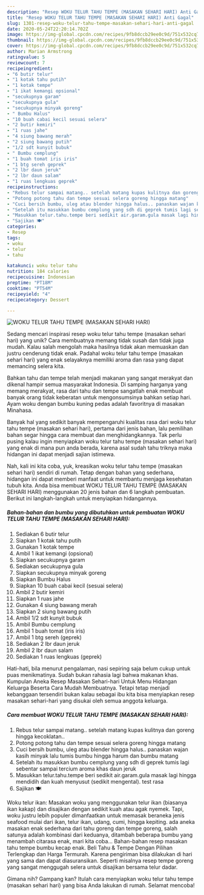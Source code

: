 ```yaml
---
description: "Resep WOKU TELUR TAHU TEMPE (MASAKAN SEHARI HARI) Anti Gagal"
title: "Resep WOKU TELUR TAHU TEMPE (MASAKAN SEHARI HARI) Anti Gagal"
slug: 1301-resep-woku-telur-tahu-tempe-masakan-sehari-hari-anti-gagal
date: 2020-05-24T22:20:14.702Z
image: https://img-global.cpcdn.com/recipes/9fb8dccb29ee0c9d/751x532cq70/woku-telur-tahu-tempe-masakan-sehari-hari-foto-resep-utama.jpg
thumbnail: https://img-global.cpcdn.com/recipes/9fb8dccb29ee0c9d/751x532cq70/woku-telur-tahu-tempe-masakan-sehari-hari-foto-resep-utama.jpg
cover: https://img-global.cpcdn.com/recipes/9fb8dccb29ee0c9d/751x532cq70/woku-telur-tahu-tempe-masakan-sehari-hari-foto-resep-utama.jpg
author: Marian Armstrong
ratingvalue: 5
reviewcount: 7
recipeingredient:
- "6 butir telur"
- "1 kotak tahu putih"
- "1 kotak tempe"
- "1 ikat kemangi opsional"
- "secukupnya garam"
- "secukupnya gula"
- "secukupnya minyak goreng"
- " Bumbu Halus"
- "10 buah cabai kecil sesuai selera"
- "2 butir kemiri"
- "1 ruas jahe"
- "4 siung bawang merah"
- "2 siung bawang putih"
- "1/2 sdt kunyit bubuk"
- " Bumbu cemplung"
- "1 buah tomat iris iris"
- "1 btg sereh geprek"
- "2 lbr daun jeruk"
- "2 lbr daun salam"
- "1 ruas lengkuas geprek"
recipeinstructions:
- "Rebus telur sampai matang.. setelah matang kupas kulitnya dan goreng hingga kecoklatan.."
- "Potong potong tahu dan tempe sesuai selera goreng hingga matang"
- "Cuci bersih bumbu, uleg atau blender hingga halus.. panaskan wajan kasih minyak lalu tumis bumbu hingga harum dan bumbu matang"
- "Setelah itu masukkan bumbu cemplung yang sdh di geprek tumis lagi sebentar sampai tercium aroma khas daun jeruk"
- "Masukkan telur.tahu.tempe beri sedikit air.garam.gula masak lagi hingga mendidih dan kuah menyusut (sedikit mengental). test rasa"
- "Sajikan 🍽"
categories:
- Resep
tags:
- woku
- telur
- tahu

katakunci: woku telur tahu 
nutrition: 184 calories
recipecuisine: Indonesian
preptime: "PT18M"
cooktime: "PT54M"
recipeyield: "4"
recipecategory: Dessert

---
```



![WOKU TELUR TAHU TEMPE (MASAKAN SEHARI HARI)](https://img-global.cpcdn.com/recipes/9fb8dccb29ee0c9d/751x532cq70/woku-telur-tahu-tempe-masakan-sehari-hari-foto-resep-utama.jpg)

Sedang mencari inspirasi resep woku telur tahu tempe (masakan sehari hari) yang unik? Cara membuatnya memang tidak susah dan tidak juga mudah. Kalau salah mengolah maka hasilnya tidak akan memuaskan dan justru cenderung tidak enak. Padahal woku telur tahu tempe (masakan sehari hari) yang enak selayaknya memiliki aroma dan rasa yang dapat memancing selera kita.

Bahkan tahu dan tempe telah menjadi makanan yang sangat merakyat dan dikenal hampir semua masyarakat Indonesia. Di samping harganya yang memang merakyat, rasa dari tahu dan tempe sangatlah enak membuat banyak orang tidak keberatan untuk mengonsumsinya bahkan setiap hari. Ayam woku dengan bumbu kuning pedas adalah favoritnya di masakan Minahasa.

Banyak hal yang sedikit banyak mempengaruhi kualitas rasa dari woku telur tahu tempe (masakan sehari hari), pertama dari jenis bahan, lalu pemilihan bahan segar hingga cara membuat dan menghidangkannya. Tak perlu pusing kalau ingin menyiapkan woku telur tahu tempe (masakan sehari hari) yang enak di mana pun anda berada, karena asal sudah tahu triknya maka hidangan ini dapat menjadi sajian istimewa.


Nah, kali ini kita coba, yuk, kreasikan woku telur tahu tempe (masakan sehari hari) sendiri di rumah. Tetap dengan bahan yang sederhana, hidangan ini dapat memberi manfaat untuk membantu menjaga kesehatan tubuh kita. Anda bisa membuat WOKU TELUR TAHU TEMPE (MASAKAN SEHARI HARI) menggunakan 20 jenis bahan dan 6 langkah pembuatan. Berikut ini langkah-langkah untuk menyiapkan hidangannya.

<!--inarticleads1-->

##### Bahan-bahan dan bumbu yang dibutuhkan untuk pembuatan WOKU TELUR TAHU TEMPE (MASAKAN SEHARI HARI):

1. Sediakan 6 butir telur
1. Siapkan 1 kotak tahu putih
1. Gunakan 1 kotak tempe
1. Ambil 1 ikat kemangi (opsional)
1. Siapkan secukupnya garam
1. Sediakan secukupnya gula
1. Siapkan secukupnya minyak goreng
1. Siapkan  Bumbu Halus
1. Siapkan 10 buah cabai kecil (sesuai selera)
1. Ambil 2 butir kemiri
1. Siapkan 1 ruas jahe
1. Gunakan 4 siung bawang merah
1. Siapkan 2 siung bawang putih
1. Ambil 1/2 sdt kunyit bubuk
1. Ambil  Bumbu cemplung
1. Ambil 1 buah tomat (iris iris)
1. Ambil 1 btg sereh (geprek)
1. Sediakan 2 lbr daun jeruk
1. Ambil 2 lbr daun salam
1. Sediakan 1 ruas lengkuas (geprek)


Hati-hati, bila menurut pengalaman, nasi sepiring saja belum cukup untuk puas menikmatinya. Sudah bukan rahasia lagi bahwa makanan khas. Kumpulan Aneka Resep Masakan Sehari-hari Untuk Menu Hidangan Keluarga Beserta Cara Mudah Membuatnya. Tetapi tetap menjadi kebanggaan tersendiri bukan kalau sebagai ibu kita bisa menyiapkan resep masakan sehari-hari yang disukai oleh semua anggota keluarga. 

<!--inarticleads2-->

##### Cara membuat WOKU TELUR TAHU TEMPE (MASAKAN SEHARI HARI):

1. Rebus telur sampai matang.. setelah matang kupas kulitnya dan goreng hingga kecoklatan..
1. Potong potong tahu dan tempe sesuai selera goreng hingga matang
1. Cuci bersih bumbu, uleg atau blender hingga halus.. panaskan wajan kasih minyak lalu tumis bumbu hingga harum dan bumbu matang
1. Setelah itu masukkan bumbu cemplung yang sdh di geprek tumis lagi sebentar sampai tercium aroma khas daun jeruk
1. Masukkan telur.tahu.tempe beri sedikit air.garam.gula masak lagi hingga mendidih dan kuah menyusut (sedikit mengental). test rasa
1. Sajikan 🍽


Woku telur ikan: Masakan woku yang menggunakan telur ikan (biasanya ikan kakap) dan disajikan dengan sedikit kuah atau agak nyemek. Tapi, woku justru lebih populer dimanfaatkan untuk memasak beraneka jenis seafood mulai dari ikan, telur ikan, udang, cumi, hingga kepiting. ada aneka masakan enak sederhana dari tahu goreng dan tempe goreng, salah satunya adalah kombinasi dari keduanya, ditambah beberapa bumbu yang menambah citarasa enak, mari kita coba… Bahan-bahan resep masakan tahu tempe bumbu kecap enak. Beli Tahu &amp; Tempe Dengan Pilihan Terlengkap dan Harga Termurah. Karena pengiriman bisa dilakukan di hari yang sama dan dapat diasuransikan. Seperti misalnya resep tempe goreng yang sangat menggugah selera untuk disajikan bersama telur dadar. 

Gimana nih? Gampang kan? Itulah cara menyiapkan woku telur tahu tempe (masakan sehari hari) yang bisa Anda lakukan di rumah. Selamat mencoba!
